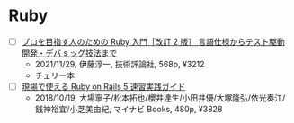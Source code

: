 # Ruby

- [ ] [プロを目指す人のための Ruby 入門［改訂 2 版］ 言語仕様からテスト駆動開発・デバ s ッグ技法まで](https://www.amazon.co.jp/dp/B09MPX7SMY)
  - 2021/11/29, 伊藤淳一, 技術評論社, 568p, ¥3212
  - チェリー本
- [ ] [現場で使える Ruby on Rails 5 速習実践ガイド](https://www.amazon.co.jp/dp/B07JHQ9B5T)
  - 2018/10/19, 大場寧子/松本拓也/櫻井達生/小田井優/大塚隆弘/依光奏江/銭神裕宜/小芝美由紀, マイナビ Books, 480p, ¥3828
